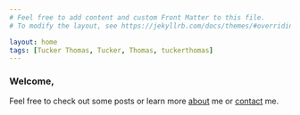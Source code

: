 ```yaml
---
# Feel free to add content and custom Front Matter to this file.
# To modify the layout, see https://jekyllrb.com/docs/themes/#overriding-theme-defaults

layout: home
tags: [Tucker Thomas, Tucker, Thomas, tuckerthomas]
---
```


### Welcome, 

Feel free to check out some posts or learn more [about](/about/) me or [contact](/contact/) me.
